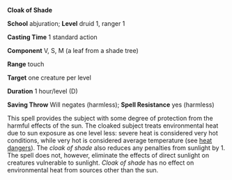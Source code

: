  **Cloak of Shade**

**School** abjuration; **Level** druid 1, ranger 1

**Casting Time** 1 standard action

**Component** V, S, M (a leaf from a shade tree)

**Range** touch

**Target** one creature per level

**Duration** 1 hour/level (D)

**Saving Throw** Will negates (harmless); **Spell Resistance** yes (harmless)

This spell provides the subject with some degree of protection from the harmful effects of the sun. The cloaked subject treats environmental heat due to sun exposure as one level less: severe heat is considered very hot conditions, while very hot is considered average temperature (see [heat dangers](../../environment.md#_heat-dangers)). The _cloak of shade_ also reduces any penalties from sunlight by 1. The spell does not, however, eliminate the effects of direct sunlight on creatures vulnerable to sunlight. _Cloak of shade_ has no effect on environmental heat from sources other than the sun.

